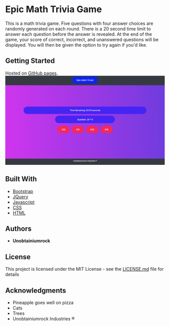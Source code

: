 # Epic Math Trivia Game

This is a math trivia game. Five questions with four answer choices are randomly generated on each round. There is a 20 second time limit to answer each question before the answer is revealed. At the end of the game, your score of correct, incorrect, and unanswered questions will be displayed. You will then be given the option to try again if you'd like.

## Getting Started

Hosted on [GitHub pages](https://unobtainiumrock.github.io/trivia-game/).
![Epic Math Trivia](./assets/images/math-trivia.png "Epic Math Trivia")

## Built With

* [Bootstrap](https://getbootstrap.com/docs/4.0/getting-started/introduction/)
* [JQuery](http://jquery.com/)
* [Javascript](https://eloquentjavascript.net/)
* [CSS](https://css-tricks.com/)
* [HTML](https://developer.mozilla.org/en-US/docs/Web/HTML)


## Authors

* **Unobtainiumrock**

## License

This project is licensed under the MIT License - see the [LICENSE.md](LICENSE.md) file for details

## Acknowledgments

* Pineapple goes well on pizza
* Cats
* Trees
* Unobtainiumrock Industries ®

